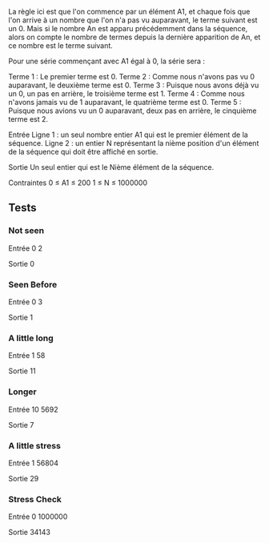 La règle ici est que l'on commence par un élément A1, et chaque fois que l'on arrive à un nombre que l'on n'a pas vu auparavant, le terme suivant est un 0. Mais si le nombre An est apparu précédemment dans la séquence, alors on compte le nombre de termes depuis la dernière apparition de An, et ce nombre est le terme suivant.

Pour une série commençant avec A1 égal à 0, la série sera :

Terme 1 : Le premier terme est 0.
Terme 2 : Comme nous n'avons pas vu 0 auparavant, le deuxième terme est 0.
Terme 3 : Puisque nous avons déjà vu un 0, un pas en arrière, le troisième terme est 1.
Terme 4 : Comme nous n'avons jamais vu de 1 auparavant, le quatrième terme est 0.
Terme 5 : Puisque nous avions vu un 0 auparavant, deux pas en arrière, le cinquième terme est 2.

Entrée
Ligne 1 : un seul nombre entier A1 qui est le premier élément de la séquence.
Ligne 2 : un entier N représentant la nième position d'un élément de la séquence qui doit être affiché en sortie.

Sortie
Un seul entier qui est le Nième élément de la séquence.

Contraintes
0 ≤ A1 ≤ 200
1 ≤ N ≤ 1000000

## Tests

### Not seen

Entrée
0
2

Sortie
0

### Seen Before

Entrée
0
3

Sortie
1

### A little long

Entrée
1
58

Sortie
11

### Longer

Entrée
10
5692

Sortie
7

###  A little stress

Entrée
1
56804

Sortie
29

###  Stress Check

Entrée
0
1000000

Sortie
34143